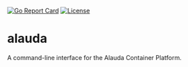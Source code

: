 [![Go Report Card](https://goreportcard.com/badge/github.com/alauda/alauda)](https://goreportcard.com/report/github.com/alauda/alauda)
[![License](https://img.shields.io/badge/License-Apache%202.0-blue.svg)](https://github.com/alauda/alauda/blob/master/LICENSE)

# alauda
A command-line interface for the Alauda Container Platform.

